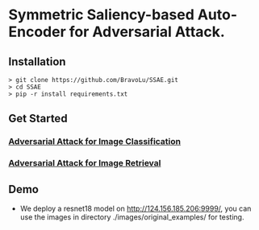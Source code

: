 # Symmetric Saliency-based Auto-Encoder for Adversarial Attack.

## Installation

```
> git clone https://github.com/BravoLu/SSAE.git
> cd SSAE
> pip -r install requirements.txt
```

## Get Started
### [Adversarial Attack for Image Classification](classification/)

### [Adversarial Attack for Image Retrieval](reid/)

## Demo

* We deploy a resnet18 model on http://124.156.185.206:9999/, you can use the images in directory ./images/original_examples/ for testing.
